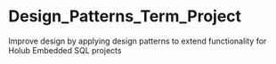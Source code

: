 # Design_Patterns_Term_Project
Improve design by applying design patterns to extend functionality for Holub Embedded SQL projects
